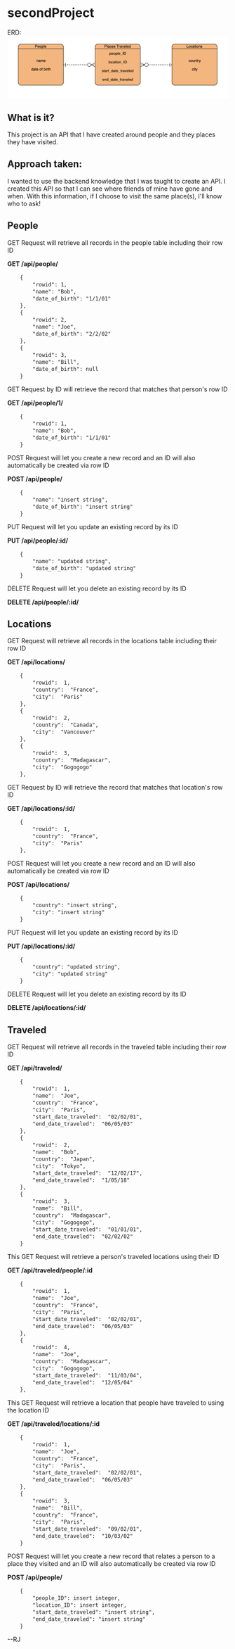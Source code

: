 
# secondProject

ERD:
<img src="pics/erd.png"/>

## What is it?
This project is an API that I have created around people and they places they have visited.

## Approach taken:
I wanted to use the backend knowledge that I was taught to create an API. I created this API so that I can see where friends of mine have gone and when. With this information, if I choose to visit the same place(s), I'll know who to ask! 

## People
GET Request will retrieve all records in the people table including their row ID

<b> GET /api/people/ </b> 
```
	{
        "rowid": 1,
        "name": "Bob",
        "date_of_birth": "1/1/01"
    },
    {
        "rowid": 2,
        "name": "Joe",
        "date_of_birth": "2/2/02"
    },
    {
        "rowid": 3,
        "name": "Bill",
        "date_of_birth": null
    }
```
GET Request by ID will retrieve the record that matches that person's row ID

<b> GET /api/people/1/ </b> 
```
	{
        "rowid": 1,
        "name": "Bob",
        "date_of_birth": "1/1/01"
    }
 ```

POST Request will let you create a new record and an ID will also automatically be created via row ID

<b> POST /api/people/ </b> 
```
	{
        "name": "insert string",
        "date_of_birth": "insert string"
    }
 ```

PUT Request will let you update an existing record by its ID

<b> PUT /api/people/:id/ </b> 
```
	{
        "name": "updated string",
        "date_of_birth": "updated string"
    }
 ```

DELETE Request will let you delete an existing record by its ID

<b> DELETE /api/people/:id/ </b> 

## Locations
GET Request will retrieve all records in the locations table including their row ID

<b> GET /api/locations/ </b> 
```
	{
		"rowid":  1,
		"country":  "France",
		"city":  "Paris"
	},
	{
		"rowid":  2,
		"country":  "Canada",
		"city":  "Vancouver"
	},
	{
		"rowid":  3,
		"country":  "Madagascar",
		"city":  "Gogogogo"
	},
```
GET Request by ID will retrieve the record that matches that location's row ID

<b> GET /api/locations/:id/ </b> 
```
	{
		"rowid":  1,
		"country":  "France",
		"city":  "Paris"
	},
 ```

POST Request will let you create a new record and an ID will also automatically be created via row ID

<b> POST /api/locations/ </b> 
```
	{
        "country": "insert string",
        "city": "insert string"
    }
 ```

PUT Request will let you update an existing record by its ID

<b> PUT /api/locations/:id/ </b> 
```
	{
        "country": "updated string",
        "city": "updated string"
    }
 ```

DELETE Request will let you delete an existing record by its ID

<b> DELETE /api/locations/:id/ </b> 

## Traveled
GET Request will retrieve all records in the traveled table including their row ID

<b> GET /api/traveled/ </b> 
```
	{
		"rowid":  1,
		"name":  "Joe",
		"country":  "France",
		"city":  "Paris",
		"start_date_traveled":  "02/02/01",
		"end_date_traveled":  "06/05/03"
	},
	{
		"rowid":  2,
		"name":  "Bob",
		"country":  "Japan",
		"city":  "Tokyo",
		"start_date_traveled":  "12/02/17",
		"end_date_traveled":  "1/05/18"
	},
	{
		"rowid":  3,
		"name":  "Bill",
		"country":  "Madagascar",
		"city":  "Gogogogo",
		"start_date_traveled":  "01/01/01",
		"end_date_traveled":  "02/02/02"
	}
```
This GET Request will retrieve a person's traveled locations using their ID

<b> GET /api/traveled/people/:id </b> 
```
	{
		"rowid":  1,
		"name":  "Joe",
		"country":  "France",
		"city":  "Paris",
		"start_date_traveled":  "02/02/01",
		"end_date_traveled":  "06/05/03"
	}, 
	{
		"rowid":  4,
		"name":  "Joe",
		"country":  "Madagascar",
		"city":  "Gogogogo",
		"start_date_traveled":  "11/03/04",
		"end_date_traveled":  "12/05/04"
	},
 ```
 
This GET Request will retrieve a location that people have traveled to using the location ID

<b> GET /api/traveled/locations/:id </b> 
```
	{
		"rowid":  1,
		"name":  "Joe",
		"country":  "France",
		"city":  "Paris",
		"start_date_traveled":  "02/02/01",
		"end_date_traveled":  "06/05/03"
	},
	{
		"rowid":  3,
		"name":  "Bill",
		"country":  "France",
		"city":  "Paris",
		"start_date_traveled":  "09/02/01",
		"end_date_traveled":  "10/03/02"
	}
 ```

POST Request will let you create a new record that relates a person to a place they visited and an ID will also automatically be created via row ID

<b> POST /api/people/ </b> 
```
	{
        "people_ID": insert integer,
        "location_ID": insert integer,
        "start_date_traveled": "insert string",
        "end_date_traveled": "insert string"
	}
 ```


--RJ